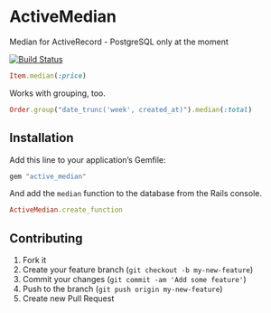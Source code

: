 # ActiveMedian

Median for ActiveRecord - PostgreSQL only at the moment

[![Build Status](https://travis-ci.org/ankane/active_median.svg)](https://travis-ci.org/ankane/active_median)

```ruby
Item.median(:price)
```

Works with grouping, too.

```ruby
Order.group("date_trunc('week', created_at)").median(:total)
```

## Installation

Add this line to your application’s Gemfile:

```ruby
gem "active_median"
```

And add the `median` function to the database from the Rails console.

```ruby
ActiveMedian.create_function
```

## Contributing

1. Fork it
2. Create your feature branch (`git checkout -b my-new-feature`)
3. Commit your changes (`git commit -am 'Add some feature'`)
4. Push to the branch (`git push origin my-new-feature`)
5. Create new Pull Request
